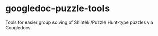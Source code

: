 # googledoc-puzzle-tools
Tools for easier group solving of Shinteki/Puzzle Hunt-type puzzles via Googledocs
